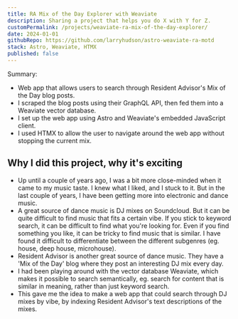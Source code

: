 ```yaml
---
title: RA Mix of the Day Explorer with Weaviate
description: Sharing a project that helps you do X with Y for Z.
customPermalink: /projects/weaviate-ra-mix-of-the-day-explorer/
date: 2024-01-01
githubRepo: https://github.com/larryhudson/astro-weaviate-ra-motd
stack: Astro, Weaviate, HTMX
published: false
---
```


Summary: 
- Web app that allows users to search through Resident Advisor's Mix of the Day blog posts.
- I scraped the blog posts using their GraphQL API, then fed them into a Weaviate vector database.
- I set up the web app using Astro and Weaviate's embedded JavaScript client.
- I used HTMX to allow the user to navigate around the web app without stopping the current mix.

## Why I did this project, why it's exciting
- Up until a couple of years ago, I was a bit more close-minded when it came to
my music taste. I knew what I liked, and I stuck to it. But in the last couple of years, I have been getting more into electronic and dance music.
- A great source of dance music is DJ mixes on Soundcloud. But it can be quite
difficult to find music that fits a certain vibe. If you stick to keyword
search, it can be difficult to find what you're looking for. Even if you find
something you like, it can be tricky to find music that is similar. I have found
it difficult to differentiate between the different subgenres (eg. house, deep
house, microhouse).
- Resident Advisor is another great source of dance music. They have a 'Mix of
the Day' blog where they post an interesting DJ mix every day.
- I had been playing around with the vector database Weaviate, which makes it
possible to search semantically, eg. search for content that is similar in
meaning, rather than just keyword search.
- This gave me the idea to make a web app that could search through DJ mixes by
vibe, by indexing Resident Advisor's text descriptions of the mixes.
